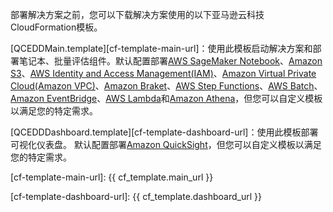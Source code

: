 部署解决方案之前，您可以下载解决方案使用的以下亚马逊云科技CloudFormation模板。

 [QCEDDMain.template][cf-template-main-url]：使用此模板启动解决方案和部署笔记本、批量评估组件。默认配置部署[AWS SageMaker Notebook](https://docs.aws.amazon.com/sagemaker/latest/dg/nbi.html)、[Amazon S3](https://aws.amazon.com/s3/)、[AWS Identity and Access Management(IAM)](https://aws.amazon.com/iam/)、[Amazon Virtual Private Cloud(Amazon VPC)](https://aws.amazon.com/vpc/)、[Amazon Braket](https://aws.amazon.com/braket/)、[AWS Step Functions](https://aws.amazon.com/step-functions/)、[AWS Batch](https://aws.amazon.com/batch/)、[Amazon EventBridge](https://aws.amazon.com/eventbridge/)、[AWS Lambda](https://aws.amazon.com/lambda/)和[Amazon Athena](https://aws.amazon.com/athena/)，但您可以自定义模板以满足您的特定需求。


 [QCEDDDashboard.template][cf-template-dashboard-url]：使用此模板部署可视化仪表盘。 默认配置部署[Amazon QuickSight](https://aws.amazon.com/quicksight/)，但您可以自定义模板以满足您的特定需求。


[cf-template-main-url]: {{ cf_template.main_url }}

[cf-template-dashboard-url]: {{ cf_template.dashboard_url }}
